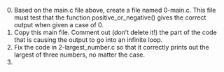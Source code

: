 0. Based on the main.c file above, create a file named 0-main.c. This file must test that the function positive_or_negative() gives the correct output when given a case of 0.  
1. Copy this main file. Comment out (don’t delete it!) the part of the code that is causing the output to go into an infinite loop.  
2. Fix the code in 2-largest_number.c so that it correctly prints out the largest of three numbers, no matter the case.  
3.
